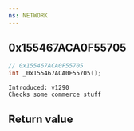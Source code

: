 ```yaml
---
ns: NETWORK
---
```

## 0x155467ACA0F55705

```c
// 0x155467ACA0F55705
int _0x155467ACA0F55705();
```

```
Introduced: v1290
Checks some commerce stuff
```


## Return value
